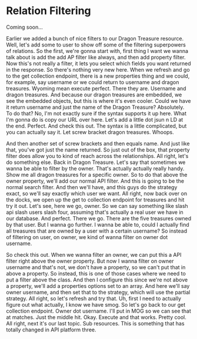 # Relation Filtering

Coming soon...

Earlier we added a bunch of nice filters to our Dragon Treasure resource. Well, let's
add some to user to show off some of the filtering superpowers of relations. So the
first, we're gonna start with, first thing I want we wanna talk about is add the add
AP filter like always, and then add property filter. Now this's not really a filter,
it lets you select which fields you want returned in the response. So there's nothing
very new here. When we refresh and go to the get collection endpoint, there is a new
properties thing and we could, for example, say username or we could return to
username and dragon treasures. Wyoming mean execute perfect. There they are. Username
and dragon treasures. And because our dragon treasures are embedded, we see the
embedded objects, but this is where it's even cooler. Could we have it return
username and just the name of the Dragon Treasure? Absolutely. To do that? No, I'm
not exactly sure if the syntax supports it up here. What I'm gonna do is copy our URL
over here. Let's add a little dot jsun n LD at the end. Perfect. And check this out.
The syntax is a little complicated, but you can actually say it. Let screw bracket
dragon treasures. Whoops.

And then another set of screw brackets and then equals name. And just like that,
you've got just the name returned. So just out of the box, that property filter does
allow you to kind of reach across the relationships. All right, let's do something
else. Back in Dragon Treasure. Let's say that sometimes we wanna be able to filter by
the owner. That's actually actually really handy. Show me all dragon treasures for a
specific owner. So to do that above the owner property, we'll add our normal API
filter. And this is going to be the normal search filter. And then we'll have, and
this guys do the strategy exact, so we'll say exactly which user we want. All right,
now back over on the docks, we open up the get to collection endpoint for treasures
and hit try it out. Let's see, here we go, owner. So we can say something like slash
api slash users slash four, assuming that's actually a real user we have in our
database. And perfect. There we go. There are the five treasures owned by that user.
But I wanna go further. I wanna be able to, could I actually find all treasures that
are owned by a user with a certain username? So instead of filtering on user, on
owner, we kind of wanna filter on owner dot username.

So check this out. When we wanna filter an owner, we can put this a API filter right
above the owner property. But now I wanna filter on owner username and that's not, we
don't have a property, so we can't put that in above a property. So instead, this is
one of those cases where we need to put a filter above the class. And then I
configure this since we're not above a property, we'll add a properties options set
to an array. And here we'll say owner username, and then set that to the strategy,
which will use the partial strategy. All right, so let's refresh and try that. Uh,
first I need to actually figure out what actually, I know we have smog. So let's go
back to our get collection endpoint. Owner dot username. I'll put in MOG so we can
see that at matches. Just the middle hit. Okay. Execute and that works. Pretty cool.
All right, next it's our last topic. Sub resources. This is something that has
totally changed in API platform three.

